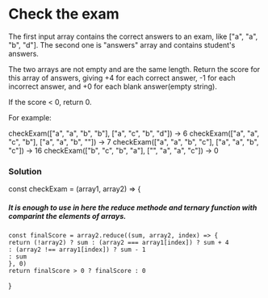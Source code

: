 # Check the exam

The first input array contains the correct answers to an exam, like ["a", "a", "b", "d"]. The second one is "answers" array and contains student's answers.

The two arrays are not empty and are the same length. Return the score for this array of answers, giving +4 for each correct answer, -1 for each incorrect answer, and +0 for each blank answer(empty string).

If the score < 0, return 0.

For example:

checkExam(["a", "a", "b", "b"], ["a", "c", "b", "d"]) → 6
checkExam(["a", "a", "c", "b"], ["a", "a", "b", ""]) → 7
checkExam(["a", "a", "b", "c"], ["a", "a", "b", "c"]) → 16
checkExam(["b", "c", "b", "a"], ["", "a", "a", "c"]) → 0

### Solution

const checkExam = (array1, array2) => {

##### It is enough to use in here the reduce methode and ternary function with comparint the elements of arrays.

    const finalScore = array2.reduce((sum, array2, index) => {
    return (!array2) ? sum : (array2 === array1[index]) ? sum + 4
    : (array2 !== array1[index]) ? sum - 1
    : sum
    }, 0)
    return finalScore > 0 ? finalScore : 0

}
